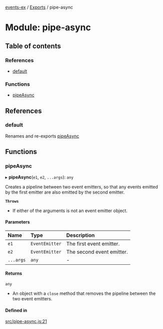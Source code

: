 [events-ex](../README.md) / [Exports](../modules.md) / pipe-async

# Module: pipe-async

## Table of contents

### References

- [default](pipe_async.md#default)

### Functions

- [pipeAsync](pipe_async.md#pipeasync)

## References

### default

Renames and re-exports [pipeAsync](pipe_async.md#pipeasync)

## Functions

### pipeAsync

▸ **pipeAsync**(`e1`, `e2`, `...args`): `any`

Creates a pipeline between two event emitters, so that any events emitted by the first emitter are also emitted by the second emitter.

**`Throws`**

- If either of the arguments is not an event emitter object.

#### Parameters

| Name | Type | Description |
| :------ | :------ | :------ |
| `e1` | `EventEmitter` | The first event emitter. |
| `e2` | `EventEmitter` | The second event emitter. |
| `...args` | `any` | - |

#### Returns

`any`

- An object with a `close` method that removes the pipeline between the two event emitters.

#### Defined in

[src/pipe-async.js:21](https://github.com/snowyu/events-ex.js/blob/b4aaa97/src/pipe-async.js#L21)
